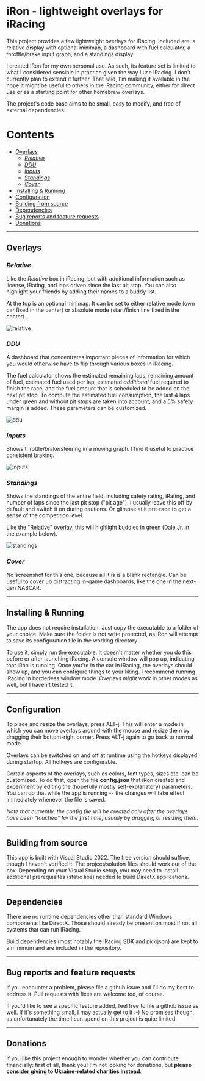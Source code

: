 # iRon - lightweight overlays for iRacing <!-- omit in toc -->

This project provides a few lightweight overlays for iRacing. Included are: a relative display with optional minimap, a dashboard with fuel calculator, a throttle/brake input graph, and a standings display.

I created iRon for my own personal use. As such, its feature set is limited to what I considered sensible in practice given the way I use iRacing. I don't currently plan to extend it further. That said, I'm making it available in the hope it might be useful to others in the iRacing community, either for direct use or as a starting point for other homebrew overlays.

The project's code base aims to be small, easy to modify, and free of external dependencies.

# Contents <!-- omit in toc -->

- [Overlays](#overlays)
  - [*Relative*](#relative)
  - [*DDU*](#ddu)
  - [*Inputs*](#inputs)
  - [*Standings*](#standings)
  - [*Cover*](#cover)
- [Installing & Running](#installing--running)
- [Configuration](#configuration)
- [Building from source](#building-from-source)
- [Dependencies](#dependencies)
- [Bug reports and feature requests](#bug-reports-and-feature-requests)
- [Donations](#donations)

---

## Overlays

### *Relative*

Like the *Relative* box in iRacing, but with additional information such as license, iRating, and laps driven since the last pit stop. You can also highlight your friends by adding their names to a buddy list.

At the top is an optional minimap. It can be set to either relative mode (own car fixed in the center) or absolute mode (start/finish line fixed in the center).

![relative](https://github.com/lespalt/iRon/blob/main/relative.png?raw=true)

### *DDU*

A dashboard that concentrates important pieces of information for which you would otherwise have to flip through various boxes in iRacing.

The fuel calculator shows the estimated remaining laps, remaining amount of fuel, estimated fuel used per lap, estimated _additional_ fuel required to finish the race, and the fuel amount that is scheduled to be added on the next pit stop. To compute the estimated fuel consumption, the last 4 laps under green and without pit stops are taken into account, and a 5% safety margin is added. These parameters can be customized.

![ddu](https://github.com/lespalt/iRon/blob/main/ddu.png?raw=true)

### *Inputs*

Shows throttle/brake/steering in a moving graph. I find it useful to practice consistent braking.

![inputs](https://github.com/lespalt/iRon/blob/main/inputs.png?raw=true)

### *Standings*

Shows the standings of the entire field, including safety rating, iRating, and number of laps since the last pit stop ("pit age"). I usually leave this off by default and switch it on during cautions. Or glimpse at it pre-race to get a sense of the competition level.

Like the "Relative" overlay, this will highlight buddies in green (Dale Jr. in the example below).

![standings](https://github.com/lespalt/iRon/blob/main/standings.png?raw=true)

### *Cover*

No screenshot for this one, because all it is is a blank rectangle. Can be useful to cover up distracting in-game dashboards, like the one in the next-gen NASCAR.

---

## Installing & Running

The app does not require installation. Just copy the executable to a folder of your choice. Make sure the folder is not write protected, as iRon will attempt to save its configuration file in the working directory.

To use it, simply run the executable. It doesn't matter whether you do this before or after launching iRacing. A console window will pop up, indicating that iRon is running. Once you're in the car in iRacing, the overlays should show up, and you can configure things to your liking. I recommend running iRacing in borderless window mode. Overlays *might* work in other modes as well, but I haven't tested it.

---

## Configuration

To place and resize the overlays, press ALT-j. This will enter a mode in which you can move overlays around with the mouse and resize them by dragging their bottom-right corner. Press ALT-j again to go back to normal mode.

Overlays can be switched on and off at runtime using the hotkeys displayed during startup. All hotkeys are configurable.

Certain aspects of the overlays, such as colors, font types, sizes etc. can be customized. To do that, open the file **config.json** that iRon created and experiment by editing the (hopefully mostly self-explanatory) parameters. You can do that while the app is running -- the changes will take effect immediately whenever the file is saved.

_Note that currently, the config file will be created only after the overlays have been "touched" for the first time, usually by dragging or resizing them._

---

## Building from source

This app is built with Visual Studio 2022. The free version should suffice, though I haven't verified it. The project/solution files should work out of the box. Depending on your Visual Studio setup, you may need to install additional prerequisites (static libs) needed to build DirectX applications.

---

## Dependencies

There are no runtime dependencies other than standard Windows components like DirectX.  Those should already be present on most if not all systems that can run iRacing.

Build dependencies (most notably the iRacing SDK and picojson) are kept to a minimum and are included in the repository.

---

## Bug reports and feature requests

If you encounter a problem, please file a github issue and I'll do my best to address it. Pull requests with fixes are welcome too, of course.

If you'd like to see a specific feature added, feel free to file a github issue as well. If it's something small, I may actually get to it :-) No promises though, as unfortunately the time I can spend on this project is quite limited.

---

## Donations

If you like this project enough to wonder whether you can contribute financially: first of all, thank you! I'm not looking for donations, but **please consider giving to Ukraine-related charities instead**.

